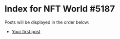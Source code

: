 # Index for NFT World #5187
Posts will be displayed in the order below:

- [Your first post](./001-first.md)

